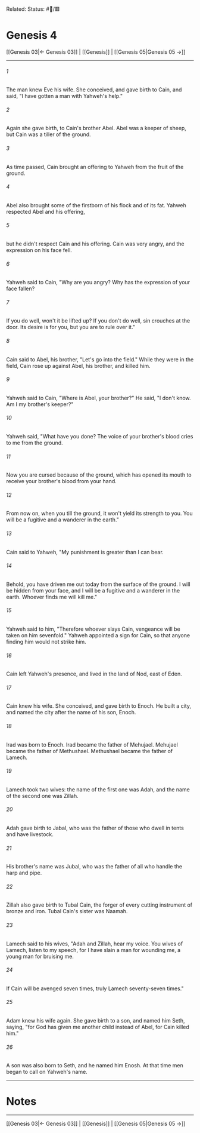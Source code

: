 Related:
Status: #📖/🟥
# Genesis 4

[[Genesis 03|← Genesis 03]] | [[Genesis]] | [[Genesis 05|Genesis 05 →]]
***



###### 1 
The man knew Eve his wife. She conceived, and gave birth to Cain, and said, "I have gotten a man with Yahweh's help." 

###### 2 
Again she gave birth, to Cain's brother Abel. Abel was a keeper of sheep, but Cain was a tiller of the ground. 

###### 3 
As time passed, Cain brought an offering to Yahweh from the fruit of the ground. 

###### 4 
Abel also brought some of the firstborn of his flock and of its fat. Yahweh respected Abel and his offering, 

###### 5 
but he didn't respect Cain and his offering. Cain was very angry, and the expression on his face fell. 

###### 6 
Yahweh said to Cain, "Why are you angry? Why has the expression of your face fallen? 

###### 7 
If you do well, won't it be lifted up? If you don't do well, sin crouches at the door. Its desire is for you, but you are to rule over it." 

###### 8 
Cain said to Abel, his brother, "Let's go into the field." While they were in the field, Cain rose up against Abel, his brother, and killed him. 

###### 9 
Yahweh said to Cain, "Where is Abel, your brother?" He said, "I don't know. Am I my brother's keeper?" 

###### 10 
Yahweh said, "What have you done? The voice of your brother's blood cries to me from the ground. 

###### 11 
Now you are cursed because of the ground, which has opened its mouth to receive your brother's blood from your hand. 

###### 12 
From now on, when you till the ground, it won't yield its strength to you. You will be a fugitive and a wanderer in the earth." 

###### 13 
Cain said to Yahweh, "My punishment is greater than I can bear. 

###### 14 
Behold, you have driven me out today from the surface of the ground. I will be hidden from your face, and I will be a fugitive and a wanderer in the earth. Whoever finds me will kill me." 

###### 15 
Yahweh said to him, "Therefore whoever slays Cain, vengeance will be taken on him sevenfold." Yahweh appointed a sign for Cain, so that anyone finding him would not strike him. 

###### 16 
Cain left Yahweh's presence, and lived in the land of Nod, east of Eden. 

###### 17 
Cain knew his wife. She conceived, and gave birth to Enoch. He built a city, and named the city after the name of his son, Enoch. 

###### 18 
Irad was born to Enoch. Irad became the father of Mehujael. Mehujael became the father of Methushael. Methushael became the father of Lamech. 

###### 19 
Lamech took two wives: the name of the first one was Adah, and the name of the second one was Zillah. 

###### 20 
Adah gave birth to Jabal, who was the father of those who dwell in tents and have livestock. 

###### 21 
His brother's name was Jubal, who was the father of all who handle the harp and pipe. 

###### 22 
Zillah also gave birth to Tubal Cain, the forger of every cutting instrument of bronze and iron. Tubal Cain's sister was Naamah. 

###### 23 
Lamech said to his wives, "Adah and Zillah, hear my voice. You wives of Lamech, listen to my speech, for I have slain a man for wounding me, a young man for bruising me. 

###### 24 
If Cain will be avenged seven times, truly Lamech seventy-seven times." 

###### 25 
Adam knew his wife again. She gave birth to a son, and named him Seth, saying, "for God has given me another child instead of Abel, for Cain killed him." 

###### 26 
A son was also born to Seth, and he named him Enosh. At that time men began to call on Yahweh's name.

---
# Notes


***
[[Genesis 03|← Genesis 03]] | [[Genesis]] | [[Genesis 05|Genesis 05 →]]
